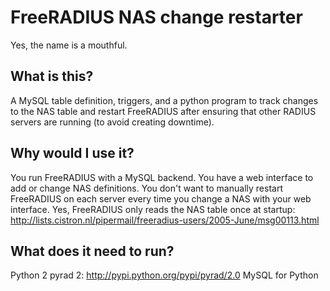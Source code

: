 # FreeRADIUS NAS change restarter
Yes, the name is a mouthful.

## What is this?
A MySQL table definition, triggers, and a python program to track changes to the NAS table and restart FreeRADIUS after ensuring that other RADIUS servers are running (to avoid creating downtime).

## Why would I use it?
You run FreeRADIUS with a MySQL backend. 
You have a web interface to add or change NAS definitions.
You don't want to manually restart FreeRADIUS on each server every time you change a NAS with your web interface.
Yes, FreeRADIUS only reads the NAS table once at startup: http://lists.cistron.nl/pipermail/freeradius-users/2005-June/msg00113.html

## What does it need to run? 
Python 2
pyrad 2: http://pypi.python.org/pypi/pyrad/2.0
MySQL for Python

